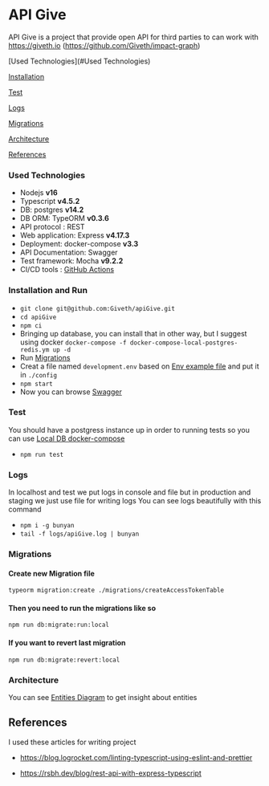# API Give
API Give is a project that provide open API for third parties to can work with https://giveth.io (https://github.com/Giveth/impact-graph)

[Used Technologies](#Used Technologies)

[Installation](#Installation)

[Test](#Test)

[Logs](#Logs)

[Migrations](#Migrations)

[Architecture](#Architecture)

[References](#References)

### Used Technologies
* Nodejs **v16**
* Typescript **v4.5.2**
* DB: postgres **v14.2**
* DB ORM: TypeORM **v0.3.6**
* API protocol : REST
* Web application: Express **v4.17.3**
* Deployment: docker-compose **v3.3**
* API Documentation: Swagger
* Test framework: Mocha **v9.2.2**
* CI/CD tools : [GitHub Actions](https://github.com/Giveth/apiGive/blob/staging/.github/workflows/CI-CD.yml)

### Installation and Run

* `git clone git@github.com:Giveth/apiGive.git`
* `cd apiGive`
* `npm ci`
* Bringing up database, you can install that in other way, but I suggest
  using docker `docker-compose -f docker-compose-local-postgres-redis.ym up -d`
* Run [Migrations](#Migrations) 
* Creat a file named `development.env` based on [Env example file](./config/example.env) and put it in `./config`
* `npm start`
* Now you can browse [Swagger](http:localhost:3040/docs)

### Test
You should have a postgress instance up in order to running tests so you can use  [Local DB docker-compose](./docker-compose-local-postgres-redis.ym)
* `npm run test`

### Logs

In localhost and test we put logs in console and file but in production and staging we just use file for writing logs You can see logs beautifully with this command

* `npm i -g bunyan`
* `tail -f logs/apiGive.log | bunyan`

### Migrations

#### Create new Migration file

```
typeorm migration:create ./migrations/createAccessTokenTable
```


#### Then you need to run the migrations like so

```
npm run db:migrate:run:local
```

#### If you want to revert last migration

```
npm run db:migrate:revert:local
```

### Architecture

You can see [Entities Diagram](./diagrams/main_flow.md) to get insight about entities


## References

I used these articles for writing project

* https://blog.logrocket.com/linting-typescript-using-eslint-and-prettier

* https://rsbh.dev/blog/rest-api-with-express-typescript
